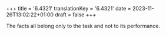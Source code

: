 +++
title = '6.4321'
translationKey = '6.4321'
date = 2023-11-26T13:02:22+01:00
draft = false
+++

The facts all belong only to the task and not to its performance.
